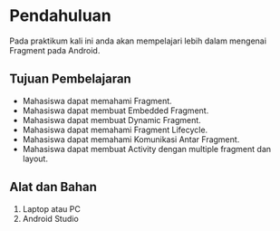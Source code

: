 # Pendahuluan

Pada praktikum kali ini anda akan mempelajari lebih dalam mengenai Fragment pada
Android.

## Tujuan Pembelajaran

- Mahasiswa dapat memahami Fragment.
- Mahasiswa dapat membuat Embedded Fragment.
- Mahasiswa dapat membuat Dynamic Fragment.
- Mahasiswa dapat memahami Fragment Lifecycle.
- Mahasiswa dapat memahami Komunikasi Antar Fragment.
- Mahasiswa dapat membuat Activity dengan multiple fragment dan layout.

## Alat dan Bahan

1. Laptop atau PC
2. Android Studio
